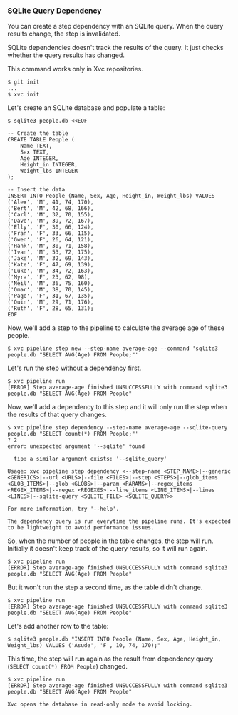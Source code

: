 ### SQLite Query Dependency

You can create a step dependency with an SQLite query. When the query results
change, the step is invalidated.

SQLite dependencies doesn't track the results of the query. It just checks
whether the query results has changed.

This command works only in Xvc repositories.

```console
$ git init
...
$ xvc init
```

Let's create an SQLite database and populate a table:

```console
$ sqlite3 people.db <<EOF

-- Create the table
CREATE TABLE People (
    Name TEXT,
    Sex TEXT,
    Age INTEGER,
    Height_in INTEGER,
    Weight_lbs INTEGER
);

-- Insert the data
INSERT INTO People (Name, Sex, Age, Height_in, Weight_lbs) VALUES
('Alex', 'M', 41, 74, 170),
('Bert', 'M', 42, 68, 166),
('Carl', 'M', 32, 70, 155),
('Dave', 'M', 39, 72, 167),
('Elly', 'F', 30, 66, 124),
('Fran', 'F', 33, 66, 115),
('Gwen', 'F', 26, 64, 121),
('Hank', 'M', 30, 71, 158),
('Ivan', 'M', 53, 72, 175),
('Jake', 'M', 32, 69, 143),
('Kate', 'F', 47, 69, 139),
('Luke', 'M', 34, 72, 163),
('Myra', 'F', 23, 62, 98),
('Neil', 'M', 36, 75, 160),
('Omar', 'M', 38, 70, 145),
('Page', 'F', 31, 67, 135),
('Quin', 'M', 29, 71, 176),
('Ruth', 'F', 28, 65, 131);
EOF

```

Now, we'll add a step to the pipeline to calculate the average age of these people.

```console
$ xvc pipeline step new --step-name average-age --command 'sqlite3 people.db "SELECT AVG(Age) FROM People;"'
```

Let's run the step without a dependency first.

```console
$ xvc pipeline run
[ERROR] Step average-age finished UNSUCCESSFULLY with command sqlite3 people.db "SELECT AVG(Age) FROM People"

```

Now, we'll add a dependency to this step and it will only run the step when the results of that query changes.

```console
$ xvc pipeline step dependency --step-name average-age --sqlite-query people.db "SELECT count(*) FROM People;"'
? 2
error: unexpected argument '--sqlite' found

  tip: a similar argument exists: '--sqlite_query'

Usage: xvc pipeline step dependency <--step-name <STEP_NAME>|--generic <GENERICS>|--url <URLS>|--file <FILES>|--step <STEPS>|--glob_items <GLOB_ITEMS>|--glob <GLOBS>|--param <PARAMS>|--regex_items <REGEX_ITEMS>|--regex <REGEXES>|--line_items <LINE_ITEMS>|--lines <LINES>|--sqlite-query <SQLITE_FILE> <SQLITE_QUERY>>

For more information, try '--help'.

```

```note
The dependency query is run everytime the pipeline runs. It's expected to be lightweight to avoid performance issues.
```

So, when the number of people in the table changes, the step will run. Initially it doesn't keep track of the query results, so it will run again.

```console
$ xvc pipeline run
[ERROR] Step average-age finished UNSUCCESSFULLY with command sqlite3 people.db "SELECT AVG(Age) FROM People"

```

But it won't run the step a second time, as the table didn't change.

```console
$ xvc pipeline run
[ERROR] Step average-age finished UNSUCCESSFULLY with command sqlite3 people.db "SELECT AVG(Age) FROM People"

```

Let's add another row to the table:

```console
$ sqlite3 people.db "INSERT INTO People (Name, Sex, Age, Height_in, Weight_lbs) VALUES ('Asude', 'F', 10, 74, 170);"
```

This time, the step will run again as the result from dependency query (`SELECT count(*) FROM People`) changed.

```console
$ xvc pipeline run
[ERROR] Step average-age finished UNSUCCESSFULLY with command sqlite3 people.db "SELECT AVG(Age) FROM People"

```

```note
Xvc opens the database in read-only mode to avoid locking.
```
